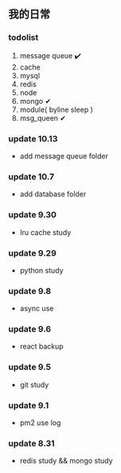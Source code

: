 ## 我的日常

### todolist
1. message queue ✔️
2. cache
3. mysql
4. redis
5. node
6. mongo ✔
7. module( byline sleep )
8. msg_queen ✔



### update 10.13
* add message queue folder


### update 10.7
* add database folder


### update 9.30
* lru cache study


### update 9.29
* python study
 

### update 9.8
* async use


### update 9.6
* react backup


### update 9.5
* git study


### update 9.1
* pm2 use log


### update 8.31
* redis study && mongo study

